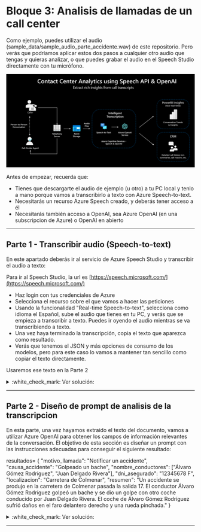 # Bloque 3: Analisis de llamadas de un call center

Como ejemplo, puedes utilizar el audio (sample_data/sample_audio_parte_accidente.wav) de este repositorio. Pero verás que podríamos aplicar estos dos pasos a cualquier otro audio que tengas y quieras analizar, o que puedes grabar el audio en el Speech Studio directamente con tu micrófono. 

![Diagrama de Solucion con Speech to text y OpenAI](Bloque3.png)

Antes de empezar, recuerda que:

* Tienes que descargarte el audio de ejemplo (u otro) a tu PC local y tenlo a mano porque vamos a transcribirlo a texto con Azure Speech-to-text. 
* Necesitarás un recurso Azure Speech creado, y deberás tener acceso a él
* Necesitarás también acceso a OpenAI, sea Azure OpenAI (en una subscripcion de Azure) o OpenAI en abierto 
___

## Parte 1 - Transcribir audio (Speech-to-text)

En este apartado deberás ir al servicio de Azure Speech Studio y transcribir el audio a texto:

Para ir al Speech Studio, la url es [https://speech.microsoft.com/](https://speech.microsoft.com/)
* Haz login con tus credenciales de Azure
* Selecciona el recurso sobre el que vamos a hacer las peticiones
* Usando la funcionalidad "Real-time Speech-to-text", selecciona como idioma el Español, sube el audio que tienes en tu PC, y verás que se empieza a transcribir a texto. Puedes ir oyendo el audio mientras se va transcribiendo a texto. 
* Una vez haya terminado la transcripción, copia el texto que aparezca como resultado. 
* Verás que tenemos el JSON y más opciones de consumo de los modelos, pero para este caso lo vamos a mantener tan sencillo como copiar el texto directamente.  

Usaremos ese texto en la Parte 2


<details>
  <summary>:white_check_mark: Ver solución:</summary>

* Texto que extraemos con Speech-to-text del audio de ejemplo:

  ```    
  Hola, acabo de tener un accidente y quería notificarlo. Hola. De acuerdo, espero que esté bien, ¿qué ha pasado? Estaba conduciendo por la carretera de Colmenar y me he dado un golpe con otro coche. ¿Está usted bien? Sí, solo un poco nervioso. Es normal. ¿Me puede decir su nombre completo? Claro, me llamo Álvaro Gómez Rodríguez. ¿Sabe cuál ha sido la causa del accidente? Creo que he golpeado un bache. De acuerdo. ¿Dónde se ha producido el accidente? En la carretera de Colmenar pasada la salida 17. ¿Ha habido algún otro herido? Creo que no, pero no estoy seguro. De acuerdo, lo investigaremos. ¿Me puede dar la información del otro conductor? Sí, su nombre es Juan Delgado Rivera. De acuerdo, un momento, por favor, ¿me puede decir su DNI, por favor? Sí. Es 12345678 F. De acuerdo. ¿Qué daños ha sufrido el coche? Se ha roto el faro delantero derecho y se ha pinchado una rueda. ¿Puede conducir el coche? No lo sé, no, va a venir a recogerlo la grúa. De acuerdo. Necesitaremos inspeccionar el coche. Voy a dar de alta el parte para proceder la petición de inspección y reparación. Perfecto, muchas gracias por su ayuda. 

  ```

</details>

___

## Parte 2 - Diseño de prompt de analisis de la transcripcion

En esta parte, una vez hayamos extraido el texto del documento, vamos a utilizar Azure OpenAI para obtener los campos de información relevantes de la conversación. El objetivo de esta sección es diseñar un prompt con las instrucciones adecuadas para conseguir el siguiente resultado:

resultados= {
    "motivo_llamada": "Notificar un accidente",
    "causa_accidente": "Golpeado un bache",
    "nombre_conductores": ["Álvaro Gómez Rodríguez", "Juan Delgado Rivera"],
    "dni_asegurado": "12345678 F",
    "localizacion": "Carretera de Colmenar",
    "resumen": "Un accidente se produjo en la carretera de Colmenar pasada la salida 17. El conductor Álvaro Gómez Rodríguez golpeó un bache y se dio un golpe con otro coche conducido por Juan Delgado Rivera. El coche de Álvaro Gómez Rodríguez sufrió daños en el faro delantero derecho y una rueda pinchada."
}

<details>
  <summary>:white_check_mark: Ver solución:</summary>
  
Extraiga la siguiente información de la conversación 

1. Motivo de la llamada (key: motivo_llamada)
2. Causa del accidente (key: causa_accidente)
3. Nombres de los conductores como array (key: nombre_conductores)
4. DNI de la persona que llama (key: dni_asegurado)
5. Localización del accidente (key: localizacion)
6. Breve y detallado resumen (key: resumen)

Asegure que todos los campos se contestan de manera breve, por ejemplo, para la localización simplemente el nombre. Contesta en formato JSON utilizando las keys indicadas para cada campo. Formatee el JSON como objecto llamado "resultados". Haga un pretty print del JSON y asegure que esta correctamente cerrado al final.

</details>

___
